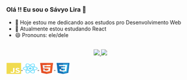 ### Olá !! Eu sou o Sávyo Lira 👋

- 🔭 Hoje estou me dedicando aos estudos pro Desenvolvimento Web
- 🌱 Atualmente estou estudando React
- 😄 Pronouns: ele/dele
##
<div align="center">
  <a href="https://github.com/savyolira">
  <img height="180em" src="https://github-readme-stats.vercel.app/api?username=savyolira&show_icons=true&theme=dark&include_all_commits=true&count_private=true"/>
  <img height="180em" src="https://github-readme-stats.vercel.app/api/top-langs/?username=savyolira&layout=compact&langs_count=7&theme=dark"/>
</div>
  
<div style="display: inline_block"><br>
  <img align="center" alt="Savyo-Js" height="30" width="40" src="https://raw.githubusercontent.com/devicons/devicon/master/icons/javascript/javascript-plain.svg">
  <img align="center" alt="Savyo-React" height="30" width="40" src="https://raw.githubusercontent.com/devicons/devicon/master/icons/react/react-original.svg">
  <img align="center" alt="Savyo-HTML" height="30" width="40" src="https://raw.githubusercontent.com/devicons/devicon/master/icons/html5/html5-original.svg">
  <img align="center" alt="Savyo-CSS" height="30" width="40" src="https://raw.githubusercontent.com/devicons/devicon/master/icons/css3/css3-original.svg">
</div>
  
 ##
